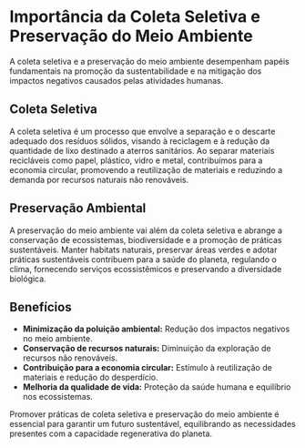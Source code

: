 # Importância da Coleta Seletiva e Preservação do Meio Ambiente

A coleta seletiva e a preservação do meio ambiente desempenham papéis fundamentais na promoção da sustentabilidade e na mitigação dos impactos negativos causados pelas atividades humanas. 

## Coleta Seletiva

A coleta seletiva é um processo que envolve a separação e o descarte adequado dos resíduos sólidos, visando à reciclagem e à redução da quantidade de lixo destinado a aterros sanitários. Ao separar materiais recicláveis como papel, plástico, vidro e metal, contribuímos para a economia circular, promovendo a reutilização de materiais e reduzindo a demanda por recursos naturais não renováveis.

## Preservação Ambiental

A preservação do meio ambiente vai além da coleta seletiva e abrange a conservação de ecossistemas, biodiversidade e a promoção de práticas sustentáveis. Manter habitats naturais, preservar áreas verdes e adotar práticas sustentáveis contribuem para a saúde do planeta, regulando o clima, fornecendo serviços ecossistêmicos e preservando a diversidade biológica.

## Benefícios

- **Minimização da poluição ambiental:** Redução dos impactos negativos no meio ambiente.
- **Conservação de recursos naturais:** Diminuição da exploração de recursos não renováveis.
- **Contribuição para a economia circular:** Estímulo à reutilização de materiais e redução do desperdício.
- **Melhoria da qualidade de vida:** Proteção da saúde humana e equilíbrio nos ecossistemas.

Promover práticas de coleta seletiva e preservação do meio ambiente é essencial para garantir um futuro sustentável, equilibrando as necessidades presentes com a capacidade regenerativa do planeta.
